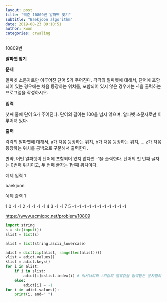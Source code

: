 ```yaml
---
layout: post
title: "백준 10809번 알파벳 찾기"
subtitle: "Baekjoon algorithm"
date: 2019-08-23 09:10:51
author: kwon
categories: crwaling
---
```

10809번

**알파벳 찾기**

**문제**

알파벳 소문자로만 이루어진 단어 S가 주어진다. 각각의 알파벳에 대해서, 단어에 포함되어 있는 경우에는 처음 등장하는 위치를, 포함되어 있지 않은 경우에는 -1을 출력하는 프로그램을 작성하시오.


**입력**

첫째 줄에 단어 S가 주어진다. 단어의 길이는 100을 넘지 않으며, 알파벳 소문자로만 이루어져 있다.


**출력**

각각의 알파벳에 대해서, a가 처음 등장하는 위치, b가 처음 등장하는 위치, ... z가 처음 등장하는 위치를 공백으로 구분해서 출력한다.

만약, 어떤 알파벳이 단어에 포함되어 있지 않다면 -1을 출력한다. 단어의 첫 번째 글자는 0번째 위치이고, 두 번째 글자는 1번째 위치이다.



예제 입력 1

baekjoon

예제 출력 1

1 0 -1 -1 2 -1 -1 -1 -1 4 3 -1 -1 7 5 -1 -1 -1 -1 -1 -1 -1 -1 -1 -1 -1


<https://www.acmicpc.net/problem/10809>

```Python
import string
s = str(input())
slist = list(s)

alist = list(string.ascii_lowercase)

adict = dict(zip(alist, range(len(alist))))
vlist = adict.values()
klist = adict.keys()
for i in alist:
    if i in slist:
        adict[i]=slist.index(i) # 딕셔너리의 i키값의 벨류값을 입력받은 문자열의 인덱스로 변경
    else:
        adict[i] = -1
for i in adict.values():
    print(i, end=" ")
```
